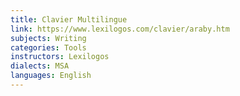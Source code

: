 ```yaml
---
title: Clavier Multilingue
link: https://www.lexilogos.com/clavier/araby.htm
subjects: Writing
categories: Tools
instructors: Lexilogos
dialects: MSA
languages: English
---
```

